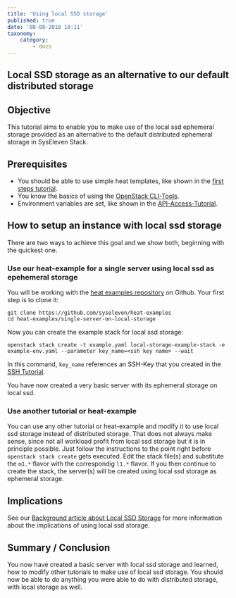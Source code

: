 ```yaml
---
title: 'Using local SSD storage'
published: true
date: '08-08-2018 10:11'
taxonomy:
    category:
        - docs
---
```


## Local SSD storage as an alternative to our default distributed storage

## Objective

This tutorial aims to enable you to make use of the local ssd ephemeral storage provided as an alternative to the default distributed ephemeral storage in SysEleven Stack.

## Prerequisites

* You should be able to use simple heat templates, like shown in the [first steps tutorial](../01.firststeps/docs.en.md).
* You know the basics of using the [OpenStack CLI-Tools](../../03.Howtos/02.openstack-cli/docs.en.md).
* Environment variables are set, like shown in the [API-Access-Tutorial](../02.api-access/docs.en.md).

## How to setup an instance with local ssd storage

There are two ways to achieve this goal and we show both, beginning with the quickest one.

### Use our heat-example for a single server using local ssd as epehemeral storage

You will be working with the [heat examples repository](https://github.com/syseleven/heat-examples) on Github. Your first step is to clone it:

```shell
git clone https://github.com/syseleven/heat-examples
cd heat-examples/single-server-on-local-storage
```

Now you can create the example stack for local ssd storage:

```shell
openstack stack create -t example.yaml local-storage-example-stack -e example-env.yaml --parameter key_name=<ssh key name> --wait
```

In this command, `key_name` references an SSH-Key that you created in the [SSH Tutorial](../../03.Howtos/01.ssh-keys/docs.en.md).

You have now created a very basic server with its ephemeral storage on local ssd.

### Use another tutorial or heat-example

You can use any other tutorial or heat-example and modify it to use local ssd storage instead of distributed storage.
That does not always make sense, since not all workload profit from local ssd storage but it is in principle possible.
Just follow the instructions to the point right before `openstack stack create` gets executed.
Edit the stack file(s) and substitute the `m1.*` flavor with the correspondig `l1.*` flavor.
If you then continue to create the stack, the server(s) will be created using local ssd storage as ephemeral storage.

## Implications

See our [Background article about Local SSD Storage](../../05.Background/01.local-storage/docs.en.md) for more information about the implications of using local ssd storage.

## Summary / Conclusion

You now have created a basic server with local ssd storage and learned, how to modify other tutorials to make use of local ssd storage.
You should now be able to do anything you were able to do with distributed storage, with local storage as well.